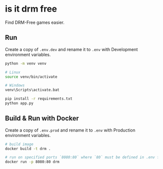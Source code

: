 # is it drm free

Find DRM-Free games easier.

## Run
Create a copy of `.env.dev` and rename it to `.env` with Development environment variables.
```bash
python -m venv venv

# Linux
source venv/bin/activate

# Windows
venv\Scripts\activate.bat

pip install -r requirements.txt
python app.py
```

## Build & Run with Docker
Create a copy of `.env.prod` and rename it to `.env` with Production environment variables.
```bash
# build image
docker build -t drm .

# run on specified ports `8080:80` where `80` must be defined in .env file
docker run -p 8080:80 drm
```